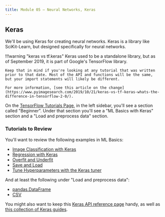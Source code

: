 ```yaml
---
title: Module 05 — Neural Networks, Keras
---
```


## Keras

We'll be using Keras for creating neural networks. Keras is a library like SciKit-Learn, but designed specifically for neural networks. 

!!!warning "keras vs tf.keras"
	Keras used to be a standalone library, but as of September 2019, it is part of Google's TensorFlow library.

	Keep that in mind if you're looking at any tutorial that was written prior to that date. Most of the API and functions will be the same, but your import statements will likely be different. 

	For more information, [see this article on the change](https://www.pyimagesearch.com/2019/10/21/keras-vs-tf-keras-whats-the-difference-in-tensorflow-2-0/).

On the [TensorFlow Tutorials Page](https://www.tensorflow.org/tutorials), in the left sidebar, you'll see a section called "Beginner". Under that section you'll see a "ML Basics with Keras" section and a "Load and preprocess data" section.

### Tutorials to Review

You'll want to review the following examples in ML Basics:

* [Image Classification with Keras](https://www.tensorflow.org/tutorials/keras/classification)
* [Regression with Keras](https://www.tensorflow.org/tutorials/keras/regression)
* [Overfit and Underfit](https://www.tensorflow.org/tutorials/keras/overfit_and_underfit)
* [Save and Load](https://www.tensorflow.org/tutorials/keras/save_and_load)
* [Tune Hyperparameters with the Keras tuner](https://www.tensorflow.org/tutorials/keras/keras_tuner)

And at least the following under "Load and preprocess data":

* [pandas.DataFrame](https://www.tensorflow.org/tutorials/load_data/pandas_dataframe)
* [CSV](https://www.tensorflow.org/tutorials/load_data/csv)

You might also want to keep this [Keras API reference page](https://keras.io/api/) handy, as well as [this collection of Keras guides](https://www.tensorflow.org/guide/keras/sequential_model).